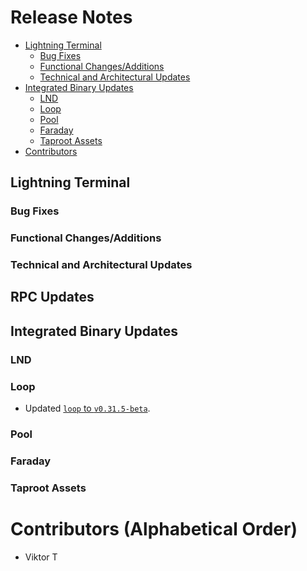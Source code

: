 # Release Notes

- [Lightning Terminal](#lightning-terminal)
    - [Bug Fixes](#bug-fixes)
    - [Functional Changes/Additions](#functional-changesadditions)
    - [Technical and Architectural Updates](#technical-and-architectural-updates)
- [Integrated Binary Updates](#integrated-binary-updates)
    - [LND](#lnd)
    - [Loop](#loop)
    - [Pool](#pool)
    - [Faraday](#faraday)
    - [Taproot Assets](#taproot-assets)
- [Contributors](#contributors-alphabetical-order)
## Lightning Terminal

### Bug Fixes

### Functional Changes/Additions

### Technical and Architectural Updates

## RPC Updates

## Integrated Binary Updates

### LND

### Loop

* Updated [`loop` to
  `v0.31.5-beta`](https://github.com/lightninglabs/lightning-terminal/pull/1164).

### Pool

### Faraday

### Taproot Assets

# Contributors (Alphabetical Order)

* Viktor T
